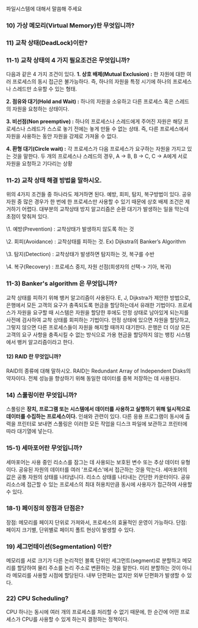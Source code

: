 파일시스템에 대해서 말씀해 주세요

### 10) 가상 메모리(Virtual Memory)란 무엇입니까?

### 11) 교착 상태(DeadLock)이란?

### 11-1) 교착 상태의 4 가지 필요조건은 무엇입니까?

다음과 같은 4 가지 조건이 있다.
**1. 상호 배제(Mutual Exclusion) :** 한 자원에 대한 여러 프로세스의 동시 접근은 불가능하다. 즉, 하나의 자원을 특정 시기에 하나의 프로세스나 스레드만 소유할 수 있는 형태.

**2. 점유와 대기(Hold and Wait) :** 하나의 자원을 소유하고 다른 프로세스 혹은 스레드의 자원을 요청하는 상태이다.

**3. 비선점(Non preemptive) :** 하나의 프로세스나 스레드에게 주어진 자원은 해당 프로세스나 스레드가 스스로 놓기 전에는 놓게 만들 수 없는 상태. 즉, 다른 프로세스에서 자원을 사용하는 동안 자원을 강제로 가져올 수 없다.

**4. 환형 대기(Circle wait) :** 각 프로세스가 다음 프로세스가 요구하는 자원을 가지고 있는 것을 말한다. 두 개의 프로세스나 스레드의 경우, A -> B, B -> C, C -> A에게 서로 자원을 요청하고 기다리는 상황



### 11-2) 교착 상태 해결 방법을 말하시오.

위의 4가지 조건들 중 하나라도 제거하면 된다. 예방, 회피, 탐지, 복구방법이 있다.
공유 자원 중 많은 경우가 한 번에 한 프로세스만 사용할 수 있기 때문에 상호 배제 조건은 제거하기 어렵다. 대부분의 교착상태 방지 알고리즘은 순환 대기가 발생하는 일을 막는데 초점이 맞춰져 있다.

\1. 예방(Prevention) : 교착상태가 발생하지 않도록 하는 것

\2. 회피(Avoidance) : 교착상태를 피하는 것. Ex) Dijkstra의 Banker’s Algorithm

\3. 탐지(Detection) : 교착상태가 발생하면 탐지하는 것, 복구를 수반

\4. 복구(Recovery) : 프로세스 중지, 자원 선점(희생자의 선택-> 기아, 복귀)



### 11-3) Banker's algorithm 은 무엇입니까?

교착 상태를 피하기 위해 뱅커 알고리즘이 사용된다. E, J, Dijkstra가 제안한 방법으로, 은행에서 모든 고객의 요구가 충족되도록 현금을 할당하는데서 유래한 기법이다. 프로세스가 자원을 요구할 때 시스템은 자원을 할당한 후에도 안정 상태로 남아있게 되는지를 사전에 검사하여 교착 상태를 회피하는 기법이다. 안정 상태에 있으면 자원을 할당하고, 그렇지 않으면 다른 프로세스들이 자원을 해지할 때까지 대기한다. 은행은 더 이상 모든 고객의 요구 사항을 충족시킬 수 없는 방식으로 가용 현금을 할당하지 않는 뱅킹 시스템에서 뱅커 알고리즘이라고 한다.



#### 12) RAID 란 무엇입니까?

RAID의 종류에 대해 말하시오. RAID는 Redundant Array of Independent Disks의 약자이다. 전체 성능을 향상하기 위해 동일한 데이터를 중복 저장하는 데 사용된다.





### 14) 스풀링이란 무엇입니까?

스풀링은 **장치, 프로그램 또는 시스템에서 데이터를 사용하고 실행하기 위해 일시적으로 데이터를 수집하는 프로세스이다.**
인쇄와 관련이 있다. 다른 응용 프로그램이 동시에 출력을 프린터로 보내면 스풀링은 이러한 모든 작업을 디스크 파일에 보관하고 프린터에 따라 대기열에 넣는다.



### 15-1) 세마포어란 무엇입니까?

세마포어는 사용 중인 리소스를 잠그는 데 사용되는 보호된 변수 또는 추상 데이터 유형이다. 공유된 자원의 데이터를 여러 '프로세스'에서 접근하는 것을 막는다. 세마포어의 값은 공통 자원의 상태를 나타냅니다. 리소스 상태를 나타내는 간단한 카운터이다. 공유 리소스에 접근할 수 있는 프로세스의 최대 허용치만큼 동시에 사용자가 접근하여 사용할 수 있다.



### 18-1) 페이징의 장점과 단점은?

장점: 메모리를 페이지 단위로 가져와서, 프로세스의 효율적인 운영이 가능하다.
단점: 페이지 크기별, 단위별로 페이지 폴트 현상이 발생할 수 있다.



### 19) 세그먼테이션(Segmentation) 이란?

메모리를 서로 크기가 다른 논리적인 블록 단위인 세그먼트(segment)로 분할하고 메모리를 할당하여 물리 주소를 논리 주소로 변환하는 것을 말한다. 미리 분할하는 것이 아니라 메모리를 사용할 시점에 할당된다. 내부 단편화는 없지만 외부 단편화가 발생할 수 있다.



### 22) CPU Scheduling?

CPU 하나는 동시에 여러 개의 프로세스를 처리할 수 없기 때문에, 한 순간에 어떤 프로세스가 CPU를 사용할 수 있게 하는지 결정하는 정책이다.